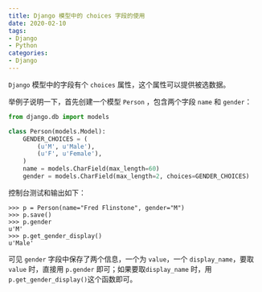 ```yaml
---
title: Django 模型中的 choices 字段的使用
date: 2020-02-10
tags:
- Django
- Python
categories:
- Django
---
```


`Django` 模型中的字段有个 `choices` 属性，这个属性可以提供被选数据。

举例子说明一下，首先创建一个模型 `Person` ，包含两个字段 `name` 和 `gender`：

```python
from django.db import models

class Person(models.Model):
    GENDER_CHOICES = (
        (u'M', u'Male'),
        (u'F', u'Female'),
    )
    name = models.CharField(max_length=60)
    gender = models.CharField(max_length=2, choices=GENDER_CHOICES)
```

控制台测试和输出如下：

```shell
>>> p = Person(name="Fred Flinstone", gender="M")
>>> p.save()
>>> p.gender
u'M'
>>> p.get_gender_display()
u'Male'
```

可见 `gender` 字段中保存了两个信息，一个为 `value`，一个 `display_name`，要取 `value` 时，直接用 `p.gender` 即可；如果要取`display_name` 时，用 `p.get_gender_display()`这个函数即可。



